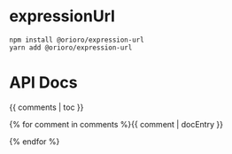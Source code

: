 # expressionUrl

```
npm install @orioro/expression-url
yarn add @orioro/expression-url
```

# API Docs

{{ comments | toc }}

{% for comment in comments %}{{ comment | docEntry }}

{% endfor %}
